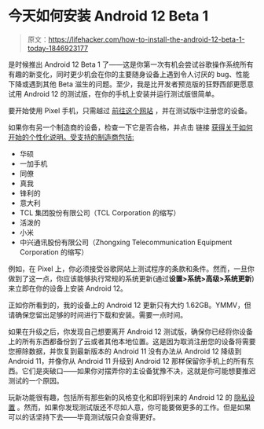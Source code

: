# 今天如何安装 Android 12 Beta 1

> 原文：<https://lifehacker.com/how-to-install-the-android-12-beta-1-today-1846923177>

是时候推出 Android 12 Beta 1 了——这是你第一次有机会尝试谷歌操作系统所有有趣的新变化，同时更少机会在你的主要随身设备上遇到令人讨厌的 bug、性能下降或遇到其他 Beta 滋生的问题。至少，我是比开发者预览版的狂野西部更愿意试用 Android 12 的测试版，在你的手机上安装并运行测试版很简单。



要开始使用 Pixel 手机，只需越过 [前往这个网站](https://www.google.com/android/beta) ，并在测试版中注册您的设备。

如果你有另一个制造商的设备，检查一下它是否合格，并点击 链接 [获得关于如何开始的个性化说明。受支持的制造商包括:](https://developer.android.com/about/versions/12/devices)

*   华硕
*   一加手机
*   同僚
*   真我
*   锋利的
*   意大利
*   TCL 集团股份有限公司（TCL Corporation 的缩写）
*   活泼的
*   小米
*   中兴通讯股份有限公司（Zhongxing Telecommunication Equipment Corporation 的缩写）

例如，在 Pixel 上，你必须接受谷歌网站上测试程序的条款和条件。然而，一旦你做到了这一点，你应该能够执行常规的系统更新(通过**设置>系统>高级>系统更新**)来立即在你的设备上安装 Android 12。

正如你所看到的，我的设备上的 Android 12 更新只有大约 1.62GB。YMMV，但请确保您留出足够的时间进行下载和安装。需要一点时间。

如果在升级之后，你发现自己想要离开 Android 12 测试版，确保你已经将你设备上的所有东西都备份到了云或者其他本地位置。这是因为取消注册您的设备将需要您擦除数据，并恢复到最新版本的 Android 11 没有办法从 Android 12 降级到 Android 11，并像你从 Android 11 升级到 Android 12 那样保留你手机上的所有东西。它们是突破口——如果你对摆弄你的主设备犹豫不决，这就是你可能想要推迟测试的一个原因。

玩新功能很有趣，包括所有那些新的风格变化和即将到来的 Android 12 的 [隐私设置](https://lifehacker.com/all-the-new-privacy-settings-google-announced-at-i-o-20-1846920118) 。然而，如果你发现测试版还不尽如人意，你可能要做更多的工作。但是如果可以的话坚持下去——毕竟测试版只会变得更好。